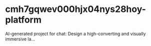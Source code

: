 # cmh7gqwev000hjx04nys28hoy-platform
AI-generated project for chat: Design a high-converting and visually immersive la...
